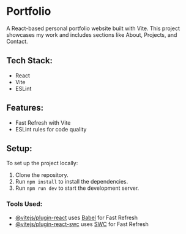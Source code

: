 # Portfolio

A React-based personal portfolio website built with Vite. This project showcases my work and includes sections like About, Projects, and Contact.

## Tech Stack:
- React
- Vite
- ESLint

## Features:
- Fast Refresh with Vite
- ESLint rules for code quality

## Setup:
To set up the project locally:
1. Clone the repository.
2. Run `npm install` to install the dependencies.
3. Run `npm run dev` to start the development server.

### Tools Used:
- [@vitejs/plugin-react](https://github.com/vitejs/vite-plugin-react/blob/main/packages/plugin-react/README.md) uses [Babel](https://babeljs.io/) for Fast Refresh
- [@vitejs/plugin-react-swc](https://github.com/vitejs/vite-plugin-react-swc) uses [SWC](https://swc.rs/) for Fast Refresh

